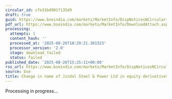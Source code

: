 ```yaml
---
circular_id: cfe31bd901f135d9
draft: true
guid: https://www.bseindia.com/markets/MarketInfo/DispNoticesNCirculars.aspx?Noticeid={433AE192-B83B-4ED7-A740-AAA813E050DD}&noticeno=20250826-57&dt=08/26/2025&icount=57&totcount=60&flag=0
pdf_url: https://www.bseindia.com/markets/MarketInfo/DownloadAttach.aspx?id=20250826-57&attachedId=
processing:
  attempts: 1
  content_hash: ''
  processed_at: '2025-08-26T18:29:21.301523'
  processor_version: '2.0'
  stage: download_failed
  status: failed
published_date: '2025-08-26T15:25:11+00:00'
rss_url: https://www.bseindia.com/markets/MarketInfo/DispNoticesNCirculars.aspx?Noticeid={433AE192-B83B-4ED7-A740-AAA813E050DD}&noticeno=20250826-57&dt=08/26/2025&icount=57&totcount=60&flag=0
source: bse
title: Change in name of Jindal Steel & Power Ltd in equity derivatives segment.
---
```


Processing in progress...